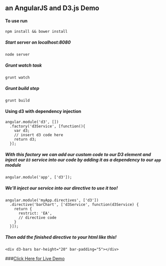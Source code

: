 ## an AngularJS and D3.js Demo

#### To use run

``````
npm install && bower install

``````

##### Start server on localhost:8080

``````
node server

``````

##### Grunt watch task

``````
grunt watch

``````

##### Grunt build step

``````
grunt build

``````

#### Using d3 with dependency injection

`````
angular.module('d3', [])
  .factory('d3Service', [function(){
    var d3;
    // insert d3 code here
    return d3;
  }];

``````

##### With this factory we can add our custom code to our D3 element and inject our `D3` service into our code by adding it as a dependency to our `app` module


``````
angular.module('app', ['d3']);

``````

##### We'll inject our service into our directive to use it too!

``````
angular.module('myApp.directives', ['d3'])
  .directive('barChart', ['d3Service', function(d3Service) {
    return {
      restrict: 'EA',
      // directive code
    }
  }]);

``````

##### Then add the finished directive to your html like this!

`<div d3-bars bar-height="20" bar-padding="5"></div>`


###[Click Here for Live Demo](http://domenicocolandrea.com/ngd3)
